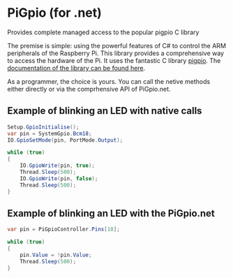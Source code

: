 # PiGpio (for .net)
Provides complete managed access to the popular pigpio C library

The premise is simple: using the powerful features of C# to control the ARM peripherals of the Raspberry Pi. This library provides a comprehensive way to access the hardware of the Pi. It uses the fantastic C library [pigpio](https://github.com/joan2937/pigpio/). The [documentation of the library can be found here](http://abyz.me.uk/rpi/pigpio/).

As a programmer, the choice is yours. You can call the netive methods either directly or via the comprhensive API of PiGpio.net.

## Example of blinking an LED with native calls

```csharp
Setup.GpioInitialise();
var pin = SystemGpio.Bcm18;
IO.GpioSetMode(pin, PortMode.Output);

while (true)
{
    IO.GpioWrite(pin, true);
    Thread.Sleep(500);
    IO.GpioWrite(pin, false);
    Thread.Sleep(500);
}
```

## Example of blinking an LED with the PiGpio.net

```csharp
var pin = PiGpioController.Pins[18];

while (true)
{
    pin.Value = !pin.Value;
    Thread.Sleep(500);
}
```
